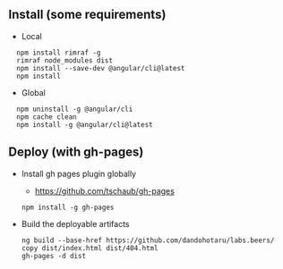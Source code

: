 
## Install (some requirements)
   
* Local
```
  npm install rimraf -g
  rimraf node_modules dist
  npm install --save-dev @angular/cli@latest
  npm install
```

* Global
```
  npm uninstall -g @angular/cli
  npm cache clean
  npm install -g @angular/cli@latest
```

## Deploy (with gh-pages)

* Install gh pages plugin globally
  - https://github.com/tschaub/gh-pages
  ```  
  npm install -g gh-pages
  ```

* Build the deployable artifacts
  ```
  ng build --base-href https://github.com/dandohotaru/labs.beers/
  copy dist/index.html dist/404.html
  gh-pages -d dist
  ```